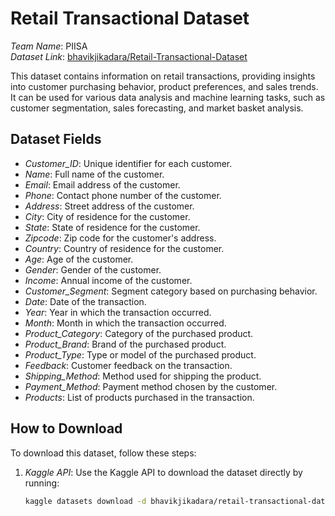 # Retail Transactional Dataset

*Team Name*: PIISA  
*Dataset Link*: [bhavikjikadara/Retail-Transactional-Dataset](https://www.kaggle.com/datasets/bhavikjikadara/retail-transactional-dataset)

This dataset contains information on retail transactions, providing insights into customer purchasing behavior, product preferences, and sales trends. It can be used for various data analysis and machine learning tasks, such as customer segmentation, sales forecasting, and market basket analysis.

## Dataset Fields
- *Customer_ID*: Unique identifier for each customer.
- *Name*: Full name of the customer.
- *Email*: Email address of the customer.
- *Phone*: Contact phone number of the customer.
- *Address*: Street address of the customer.
- *City*: City of residence for the customer.
- *State*: State of residence for the customer.
- *Zipcode*: Zip code for the customer's address.
- *Country*: Country of residence for the customer.
- *Age*: Age of the customer.
- *Gender*: Gender of the customer.
- *Income*: Annual income of the customer.
- *Customer_Segment*: Segment category based on purchasing behavior.
- *Date*: Date of the transaction.
- *Year*: Year in which the transaction occurred.
- *Month*: Month in which the transaction occurred.
- *Product_Category*: Category of the purchased product.
- *Product_Brand*: Brand of the purchased product.
- *Product_Type*: Type or model of the purchased product.
- *Feedback*: Customer feedback on the transaction.
- *Shipping_Method*: Method used for shipping the product.
- *Payment_Method*: Payment method chosen by the customer.
- *Products*: List of products purchased in the transaction.

## How to Download
To download this dataset, follow these steps:

1. *Kaggle API*: Use the Kaggle API to download the dataset directly by running:
   ```bash
   kaggle datasets download -d bhavikjikadara/retail-transactional-dataset